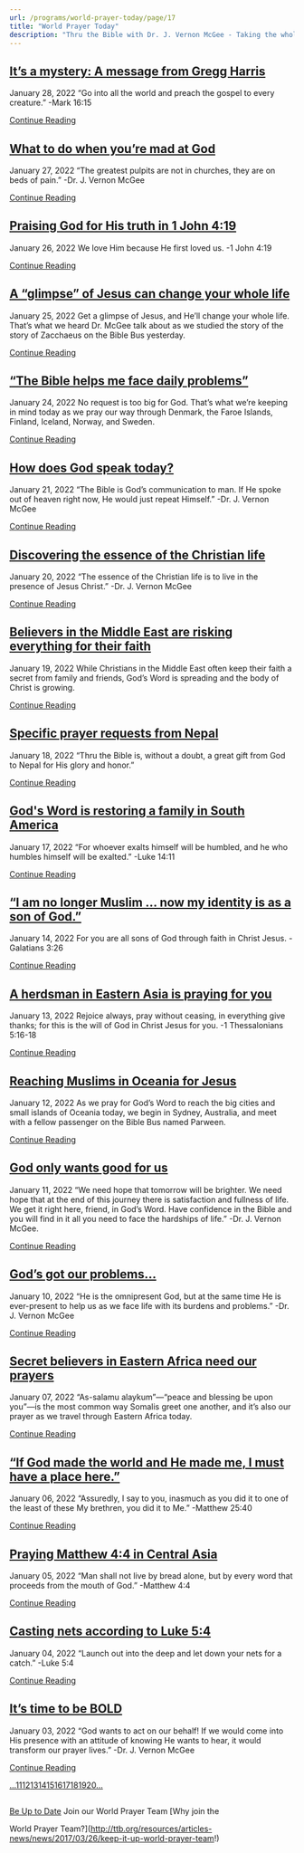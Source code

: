 ```yaml
---
url: /programs/world-prayer-today/page/17
title: "World Prayer Today"
description: "Thru the Bible with Dr. J. Vernon McGee - Taking the whole Word to the whole world"
---
```







## [It’s a mystery: A message from Gregg Harris](../world-prayer-today/2022/01/28/it-s-a-mystery-a-message-from-gregg-harris)


January 28, 2022
“Go into all the world and preach the gospel to every creature.” -Mark 16:15


[Continue Reading](../world-prayer-today/2022/01/28/it-s-a-mystery-a-message-from-gregg-harris)




## [What to do when you’re mad at God](../world-prayer-today/2022/01/27/what-to-do-when-you-re-mad-at-god)


January 27, 2022
“The greatest pulpits are not in churches, they are on beds of pain.” -Dr. J. Vernon McGee


[Continue Reading](../world-prayer-today/2022/01/27/what-to-do-when-you-re-mad-at-god)




## [Praising God for His truth in 1 John 4:19](../world-prayer-today/2022/01/26/praising-god-for-his-truth-in-1-john-4-19)


January 26, 2022
We love Him because He first loved us. -1 John 4:19


[Continue Reading](../world-prayer-today/2022/01/26/praising-god-for-his-truth-in-1-john-4-19)




## [A “glimpse” of Jesus can change your whole life](../world-prayer-today/2022/01/25/a-glimpse-of-jesus-can-change-your-whole-life)


January 25, 2022
Get a glimpse of Jesus, and He’ll change your whole life. That’s what we heard Dr. McGee talk about as we studied the story of the story of Zacchaeus on the Bible Bus yesterday.


[Continue Reading](../world-prayer-today/2022/01/25/a-glimpse-of-jesus-can-change-your-whole-life)




## [“The Bible helps me face daily problems”](../world-prayer-today/2022/01/24/the-bible-helps-me-face-daily-problems)


January 24, 2022
No request is too big for God. That’s what we’re keeping in mind today as we pray our way through Denmark, the Faroe Islands, Finland, Iceland, Norway, and Sweden.


[Continue Reading](../world-prayer-today/2022/01/24/the-bible-helps-me-face-daily-problems)




## [How does God speak today?](../world-prayer-today/2022/01/21/how-does-god-speak-today)


January 21, 2022
“The Bible is God’s communication to man. If He spoke out of heaven right now, He would just repeat Himself.” -Dr. J. Vernon McGee


[Continue Reading](../world-prayer-today/2022/01/21/how-does-god-speak-today)




## [Discovering the essence of the Christian life](../world-prayer-today/2022/01/20/discovering-the-essence-of-the-christian-life)


January 20, 2022
“The essence of the Christian life is to live in the presence of Jesus Christ.” -Dr. J. Vernon McGee


[Continue Reading](../world-prayer-today/2022/01/20/discovering-the-essence-of-the-christian-life)




## [Believers in the Middle East are risking everything for their faith](../world-prayer-today/2022/01/19/believers-in-the-middle-east-are-risking-everything-for-their-faith)


January 19, 2022
While Christians in the Middle East often keep their faith a secret from family and friends, God’s Word is spreading and the body of Christ is growing.


[Continue Reading](../world-prayer-today/2022/01/19/believers-in-the-middle-east-are-risking-everything-for-their-faith)




## [Specific prayer requests from Nepal](../world-prayer-today/2022/01/18/specific-prayer-requests-from-nepal)


January 18, 2022
“Thru the Bible is, without a doubt, a great gift from God to Nepal for His glory and honor.”


[Continue Reading](../world-prayer-today/2022/01/18/specific-prayer-requests-from-nepal)




## [God's Word is restoring a family in South America](../world-prayer-today/2022/01/17/god's-word-is-restoring-a-family-in-south-america)


January 17, 2022
“For whoever exalts himself will be humbled, and he who humbles himself will be exalted.” -Luke 14:11


[Continue Reading](../world-prayer-today/2022/01/17/god's-word-is-restoring-a-family-in-south-america)




## [“I am no longer Muslim … now my identity is as a son of God.”](../world-prayer-today/2022/01/14/i-am-no-longer-muslim-now-my-identity-is-as-a-son-of-god)


January 14, 2022
For you are all sons of God through faith in Christ Jesus. -Galatians 3:26


[Continue Reading](../world-prayer-today/2022/01/14/i-am-no-longer-muslim-now-my-identity-is-as-a-son-of-god)




## [A herdsman in Eastern Asia is praying for you](../world-prayer-today/2022/01/13/a-herdsman-in-eastern-asia-is-praying-for-you)


January 13, 2022
Rejoice always, pray without ceasing, in everything give thanks; for this is the will of God in Christ Jesus for you. -1 Thessalonians 5:16-18


[Continue Reading](../world-prayer-today/2022/01/13/a-herdsman-in-eastern-asia-is-praying-for-you)




## [Reaching Muslims in Oceania for Jesus](../world-prayer-today/2022/01/12/reaching-muslims-in-oceania-for-jesus)


January 12, 2022
As we pray for God’s Word to reach the big cities and small islands of Oceania today, we begin in Sydney, Australia, and meet with a fellow passenger on the Bible Bus named Parween.


[Continue Reading](../world-prayer-today/2022/01/12/reaching-muslims-in-oceania-for-jesus)




## [God only wants good for us](../world-prayer-today/2022/01/11/god-only-wants-good-for-us)


January 11, 2022
“We need hope that tomorrow will be brighter. We need hope that at the end of this journey there is satisfaction and fullness of life. We get it right here, friend, in God’s Word. Have confidence in the Bible and you will find in it all you need to face the hardships of life.” -Dr. J. Vernon McGee.


[Continue Reading](../world-prayer-today/2022/01/11/god-only-wants-good-for-us)




## [God’s got our problems…](../world-prayer-today/2022/01/10/god-s-got-our-problems)


January 10, 2022
“He is the omnipresent God, but at the same time He is ever-present to help us as we face life with its burdens and problems.” -Dr. J. Vernon McGee


[Continue Reading](../world-prayer-today/2022/01/10/god-s-got-our-problems)




## [Secret believers in Eastern Africa need our prayers](../world-prayer-today/2022/01/07/secret-believers-in-eastern-africa-need-our-prayers)


January 07, 2022
“As-salamu alaykum”—“peace and blessing be upon you”—is the most common way Somalis greet one another, and it’s also our prayer as we travel through Eastern Africa today.


[Continue Reading](../world-prayer-today/2022/01/07/secret-believers-in-eastern-africa-need-our-prayers)




## [“If God made the world and He made me, I must have a place here.”](../world-prayer-today/2022/01/06/if-god-made-the-world-and-he-made-me-i-must-have-a-place-here)


January 06, 2022
“Assuredly, I say to you, inasmuch as you did it to one of the least of these My brethren, you did it to Me.” -Matthew 25:40


[Continue Reading](../world-prayer-today/2022/01/06/if-god-made-the-world-and-he-made-me-i-must-have-a-place-here)




## [Praying Matthew 4:4 in Central Asia](../world-prayer-today/2022/01/05/praying-matthew-4-4-in-central-asia)


January 05, 2022
“Man shall not live by bread alone, but by every word that proceeds from the mouth of God.” -Matthew 4:4


[Continue Reading](../world-prayer-today/2022/01/05/praying-matthew-4-4-in-central-asia)




## [Casting nets according to Luke 5:4](../world-prayer-today/2022/01/04/casting-nets-according-to-luke-5-4)


January 04, 2022
“Launch out into the deep and let down your nets for a catch.” -Luke 5:4


[Continue Reading](../world-prayer-today/2022/01/04/casting-nets-according-to-luke-5-4)




## [It’s time to be BOLD](../world-prayer-today/2022/01/03/it-s-time-to-be-bold)


January 03, 2022
“God wants to act on our behalf! If we would come into His presence with an attitude of knowing He wants to hear, it would transform our prayer lives.” -Dr. J. Vernon McGee


[Continue Reading](../world-prayer-today/2022/01/03/it-s-time-to-be-bold)





[...](https://ttb.org/programs/world-prayer-today/page/10)[11](https://ttb.org/programs/world-prayer-today/page/11)[12](https://ttb.org/programs/world-prayer-today/page/12)[13](https://ttb.org/programs/world-prayer-today/page/13)[14](https://ttb.org/programs/world-prayer-today/page/14)[15](https://ttb.org/programs/world-prayer-today/page/15)[16](https://ttb.org/programs/world-prayer-today/page/16)[17](https://ttb.org/programs/world-prayer-today/page/17)[18](https://ttb.org/programs/world-prayer-today/page/18)[19](https://ttb.org/programs/world-prayer-today/page/19)[20](https://ttb.org/programs/world-prayer-today/page/20)[...](https://ttb.org/programs/world-prayer-today/page/21)





## 




[Be Up to Date](http://feeds.feedburner.com/WorldPrayerToday "World Prayer Today RSS Feed")
Join our World Prayer Team
[Why join the  

World Prayer Team?](http://ttb.org/resources/articles-news/news/2017/03/26/keep-it-up-world-prayer-team!)




